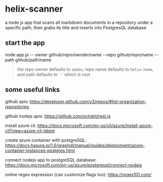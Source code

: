 # helix-scanner
a node js app that scans all markdown documents in a repository under a specific path, then grabs its title and inserts into PostgresQL database

## start the app
node app.js -- owner github/repo/ownder/name --repo github/repo/name --path github/path/name
> the repo owner defaults to `adobe`, repo name defaults to `helix-home`, and path defaults to `''` which is root

## some useful links
github apis: https://developer.github.com/v3/repos/#list-organization-repositories

github nodejs apis: https://github.com/octokit/rest.js

install azure cli: https://docs.microsoft.com/en-us/cli/azure/install-azure-cli?view=azure-cli-latest

create azure container with postgreSQL: https://docs.hasura.io/1.0/graphql/manual/guides/deployment/azure-container-instances-postgres.html

connect nodejs app to postgreSQL database: https://docs.microsoft.com/en-us/azure/postgresql/connect-nodejs

online regex expression (can customize flags too): https://regex101.com/
